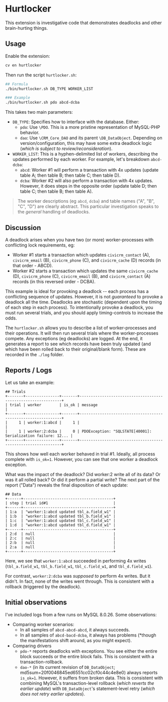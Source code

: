 # Hurtlocker

This extension is investigative code that demonstrates deadlocks and other brain-hurting things.

## Usage

Enable the extension:

```bash
cv en hurtlocker
```

Then run the script `hurtlocker.sh`:

```bash
## Formula
./bin/hurtlocker.sh DB_TYPE WORKER_LIST

### Example
./bin/hurtlocker.sh pdo abcd-dcba
```

This takes two main parameters:

* `DB_TYPE`: Specifies how to interface with the database. Either:
    * `pdo`: Use `\PDO`. This is a more pristine representation of MySQL-PHP behavior.
    * `dao`: Use `\CRM_Core_DAO` and its parent `\DB_DataObject`. Depending on version/configuration, this may have some extra deadlock logic (*which is subject to review/reconsideration*).
* `WORKER_LIST`: This is a hyphen-delimited list of workers, describing the updates performed by each worker. For example, let's breakdown `abcd-dcba`:
    * `abcd`: Worker #1 will perform a transaction with 4x updates (update table A; then table B; then table C; then table D).
    * `dcba`: Worker #2 will also perform a transaction with 4x updates. However, it does steps in the opposite order (update table D; then table C; then table B; then table A).

> The worker descriptions (eg `abcd`, `dcba`) and table names ("A", "B", "C", "D") are clearly abstract.  This
> particular investigation speaks to the *general* handling of deadlocks.

## Discussion

A deadlock arises when you have two (or more) worker-processes with conflicting lock requirements, eg:

* Worker #1 starts a transaction which updates `civicrm_contact` (A), `civicrm_email` (B), `civicrm_phone` (C), and `civicrm_cache` (D) records (in that order - ABCD).
* Worker #2 starts a transaction which updates the same `civicrm_cache` (D), `civicrm_phone` (C), `civicrm_email` (B), and `civicrm_contact` (A)  records (in this reversed order - DCBA).

This example is ideal for provoking a deadlock -- each process has a conflicting sequence of updates.  However, it is
not _guaranteed_ to provoke a deadlock all the time.  Deadlocks are stochastic (dependent upon the timing of each step
in each process).  To intentionally provoke a deadlock, you must run several trials, and you should apply
timing-controls to increase the odds.

The `hurtlocker.sh` allows you to describe a list of worker-processes and their operations.  It will then run several
trials where the worker-processes compete. Any exceptions (eg deadlocks) are logged. At the end, it generates a report
to see which records have been truly updated (and which have been rolled back to their original/blank form).
These are recorded in the `./log` folder.

## Reports / Logs

Let us take an example:

```
## Trials
+-------+---------------+-------+--------------------------------------------------------------+
| trial | worker        | is_ok | message                                                      |
+-------+---------------+-------+--------------------------------------------------------------+
|     1 | worker:1:abcd |     1 |                                                              |
|     1 | worker:2:dcba |     0 | PDOException: "SQLSTATE[40001]: Serialization failure: 12... |
+-------+---------------+-------+--------------------------------------------------------------+
```

This shows how well each worker behaved in trial #1.  Ideally, all process complete with `is_ok=1`.  However, you can
see that one worker a deadlock exception.

What was the impact of the deadlock?  Did worker:2 write all of its data?  Or was it all rolled back? 
Or did it perform a partial write? The next part of the report ("Data") reveals the final disposition of each update:

```
## Data
+------+----------------------------------------+
| step | trial id#1                             |
+------+----------------------------------------+
| 1:a  | "worker:1:abcd updated tbl_a.field_w1" |
| 1:b  | "worker:1:abcd updated tbl_b.field_w1" |
| 1:c  | "worker:1:abcd updated tbl_c.field_w1" |
| 1:d  | "worker:1:abcd updated tbl_d.field_w1" |
+------+----------------------------------------+
| 2:d  | null                                   |
| 2:c  | null                                   |
| 2:b  | null                                   |
| 2:a  | null                                   |
+------+----------------------------------------+
```

Here, we see that `worker:1:abcd` succeeded in performing 4x writes (`tbl_a.field_w1`, `tbl_b.field_w1`, `tbl_c.field_w1`, and `tbl_d.field_w1`).

For contrast, `worker:2:dcba` was _supposed to_ perform 4x writes.  But it didn't.  In fact, none of the writes went through.  This is
consistent with a rollback (triggered by the deadlock).

## Initial observations

I've included logs from a few runs on MySQL 8.0.26. Some observations:

* Comparing worker scenarios:
    * In all samples of `abcd-abcd-abcd`, it always succeeds.
    * In all samples of `abcd-bacd-dcba`, it always has problems (*though the manifestations shift around, as you might expect).
* Comparing drivers
    * `pdo-*` reports deadlocks with exceptions. You see either the entire block succeeds or the entire block fails. This is consistent with a transaction-rollback.
    * `dao-*` (in its current revision of `DB_DataObject`; md5sum=20f0046845ed6551cc02cf0c44c4e8e0) always reports `is_ok=1`. However, it suffers from broken data.
      This is consistent with combining MySQL's transaction-level rollback (*which reverts the earlier update*) with `DB_DataObject`'s statement-level retry (*which 
      does not retry earlier updates*).
